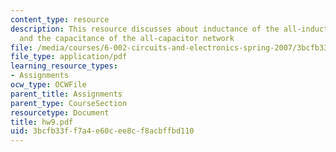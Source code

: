 ```yaml
---
content_type: resource
description: This resource discusses about inductance of the all-inductor network,
  and the capacitance of the all-capacitor network
file: /media/courses/6-002-circuits-and-electronics-spring-2007/3bcfb33ff7a4e60cee8cf8acbffbd110_hw9.pdf
file_type: application/pdf
learning_resource_types:
- Assignments
ocw_type: OCWFile
parent_title: Assignments
parent_type: CourseSection
resourcetype: Document
title: hw9.pdf
uid: 3bcfb33f-f7a4-e60c-ee8c-f8acbffbd110
---
```

